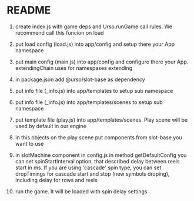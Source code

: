# README #

1) create index.js with game deps and Urso.runGame call rules. We recommend call this funcion on load

2) put load config (load.js) into app/config and setup there your App namespace

3) put main config (main.js) into app/config and configure there your App. extendingChain uses for namespases extending

4) in package.json add @urso/slot-base as dependency

5) put info file (_info.js) into app/templates to setup sub namespace

6) put info file (_info.js) into app/templates/scenes to setup sub namespace

7) put template file (play.js) into app/templates/scenes. Play scene will be used by default in our engine

8) in this.objects on the play scene put components from slot-base you want to use

9) in slotMachine component in config.js in method getDefaultConfig you can set spinStartInterval option,
that described delay between reels start in ms. If you are using 'cascade' spin type, you can set dropTimings 
for cascade start and stop (new symbols droping), including delay for rows and reels

10) run the game. It will be loaded with spin delay settings
